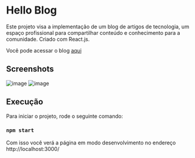 # Hello Blog

Este projeto visa a implementação de um blog de artigos de tecnologia, um espaço profissional para compartilhar conteúdo e conhecimento para a comunidade. Criado com React.js.

Você pode acessar o blog [aqui](https://hello-blog-neon.vercel.app/)

## Screenshots

![image](https://github.com/user-attachments/assets/e02f43f9-aa24-4922-afd9-0ec8727ba9ff)
![image](https://github.com/user-attachments/assets/806b1786-a3ec-4a2e-a49c-e05be532af62)


## Execução

Para iniciar o projeto, rode o seguinte comando:

### `npm start`

Com isso você verá a página em modo desenvolvimento no endereço http://localhost:3000/

